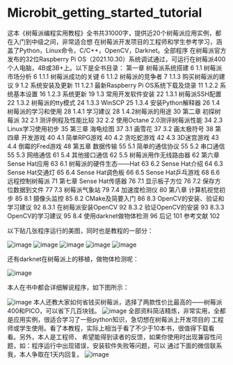 # Microbit_getting_started_tutorial
这本《树莓派编程实用教程》全书共31000字，提供近20个树莓派应用实例，都在入门到中级之间，非常适合想
在树莓派开发项目的工程师和学生参考学习，涵盖了Python，Linux命令，C/C++，OpenCV，Darknet。全部程序
在树莓派官方发布的32位Raspberry Pi OS（2021.10.30）系统调试通过，可运行在树莓派400个人电脑，4B或3B+上。以下是全书目录：
第一章	树莓派系统搭建	6
1.1 树莓派市场分析	6
1.1.1 树莓派成功的关键	6
1.1.2  树莓派的竞争者	7
1.1.3  购买树莓派的建议	9
1.2 系统安装及更新	11
1.2.1 最新Raspberry Pi OS系统下载及烧录	11
1.2.2 系统基本设置	16
1.2.3 系统更新	19
1.3 常用开发软件安装	22
1.3.1 树莓派SSH配置	22
1.3.2 树莓派的tty模式	24
1.3.3 WinSCP	25
1.3.4 安装Python解释器	26
1.4 树莓派的学习和使用	28
1.4.1 学习建议	28
1.4.2树莓派的用途	30
第二章	初探树莓派	32
2.1 测评例程及性能比较	32
2.2 使用Octane 2.0测评树莓派性能	34
2.3 Linux学习使用初步	35
第三章	海龟绘图	37
3.1 画雪花	37
3.2 画太极符号	38
第四章	开发游戏	40
4.1 简单RPG游戏	40
4.2 贪吃蛇游戏	42
4.3 3D迷宫游戏	43
4.4 倒霉的Fred游戏	48
第五章	数据传输	55
5.1 简单的通信协议	55
5.2 串口通信	55
5.3 网络通信	61
5.4 其他接口通信	62
5.5 树莓派用作无线路由器	62
第六章	Sense Hat应用	63
6.1 树莓派的硬件生态——Hat	63
6.2 Sense Hat介绍	64
6.3 Sense Hat交通灯	65
6.4 Sense Hat调色板	66
6.5 Sense Hat乒乓游戏	68
6.6 远程控制树莓派	71
第七章	Sense Hat传感器	76
7.1 显示板子方位	76
7.2 保存方位数据到文件	77
7.3 树莓派气象站	79
7.4 加速度检测仪	80
第八章 计算机视觉初步	85
8.1 摄像头监控	85
8.2 CMake及简要入门	86
8.3 OpenCV的安装、验证和学习建议	92
8.3.1 在树莓派安装OpenCV	92
8.3.2 验证OpenCV的安装	93
8.3.3 OpenCV的学习建议	95
8.4 使用darknet做物体检测	96
后记	101
参考文献	102
 

以下贴几张程序运行的美图，同时也是教程的一部分：

![image](https://github.com/wxlscm/raspberry_tutorial/blob/main/TutorialPrj/1.png)
![image](https://github.com/wxlscm/raspberry_tutorial/blob/main/TutorialPrj/2.png)
![image](https://github.com/wxlscm/raspberry_tutorial/blob/main/TutorialPrj/3.png)
![image](https://github.com/wxlscm/raspberry_tutorial/blob/main/TutorialPrj/4.png)
![image](https://github.com/wxlscm/raspberry_tutorial/blob/main/TutorialPrj/5.png)

还有darknet在树莓派上的移植，做物体检测呢：

![image](https://github.com/wxlscm/raspberry_tutorial/blob/main/TutorialPrj/6.png)

本人在书中都会详细解说程序，如下图所示：

![image](https://github.com/wxlscm/raspberry_tutorial/blob/main/TutorialPrj/7.png)
本人还教大家如何省钱买树莓派，选择了两款性价比最高的——树莓派400和PICO，可以省下几百块钱。
![image](https://github.com/wxlscm/raspberry_tutorial/blob/main/TutorialPrj/8.png)
全部资料简洁精炼，非常实用，全都是应用实例，很适合学习了一些python知识，急切想在树莓派上开发项目的
工程师或学生使用。看了本教程，实际上相当于看了不少于10本书，很值得下载看看。另外，本人是工程师，
希望能得到读者的反馈，如果你使用时出现兼容性问题，如：程序运行中出现错误，安装软件失败等问题，可以
通过下面的微信联系我，本人争取在1天内回复。
![image](https://github.com/wxlscm/raspberry_tutorial/blob/main/TutorialPrj/9.png)




